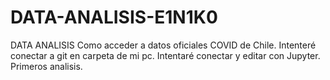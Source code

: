 # DATA-ANALISIS-E1N1K0
DATA ANALISIS
Como acceder a datos oficiales COVID de Chile.
Intenteré conectar a git en carpeta de mi pc.
Intentaré conectar y editar con Jupyter.
Primeros analisis.
